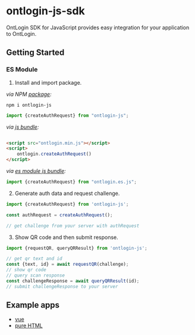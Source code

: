 # ontlogin-js-sdk

OntLogin SDK for JavaScript provides easy integration for your application to OntLogin.

## Getting Started

### ES Module

1. Install and import package.

*via NPM [package](https://npmjs.com/package/ontlogin-js):*

```
npm i ontlogin-js
```

```js
import {createAuthRequest} from "ontlogin-js";
```

*via [js bundle](./dist/ontlogin.min.js):*

```html

<script src="ontlogin.min.js"></script>
<script>
    ontlogin.createAuthRequest()
</script>
```

*via [es module js bundle](./dist/ontlogin.es.js):*

```js
import {createAuthRequest} from "ontlogin.es.js";
```

2. Generate auth data and request challenge.

```js
import {createAuthRequest} from 'ontlogin-js';

const authRequest = createAuthRequest();

// get challenge from your server with authRequest
```

3. Show QR code and then submit response.

```js
import {requestQR, queryQRResult} from 'ontlogin-js';

// get qr text and id
const {text, id} = await requestQR(challenge);
// show qr code
// query scan response
const challengeResponse = await queryQRResult(id);
// submit challengeResponse to your server
```

## Example apps

- [vue](./example/vue-demo)
- [pure HTML](./example/html-demo)
